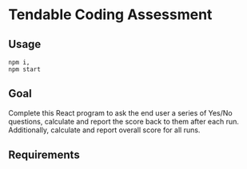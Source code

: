 # Tendable Coding Assessment

## Usage

```
npm i,
npm start
```

## Goal

Complete this React program to ask the end user a series of Yes/No questions, calculate and report the score back to them after each run. Additionally, calculate and report overall score for all runs.

## Requirements
